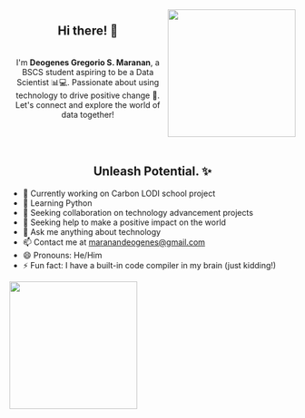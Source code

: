<div align="center">
  <img align="right" src="https://lanyard-profile-readme.vercel.app/api/814415398665453600?borderRadius=8px&hideDiscrim=true" height="225px">
  <h2><br>Hi there! 👋</h2>
  <p><br>I'm <strong>Deogenes Gregorio S. Maranan</strong>, a BSCS student aspiring to be a Data Scientist 📊💻. Passionate about using technology to drive positive change 🚀. Let's connect and explore the world of data together!</p>
</div>

<h2 align="center"><br><br>Unleash Potential. ✨</h2>

- 🔭 Currently working on Carbon LODI school project
- 🌱 Learning Python
- 👯 Seeking collaboration on technology advancement projects
- 🤔 Seeking help to make a positive impact on the world
- 💬 Ask me anything about technology
- 📫 Contact me at maranandeogenes@gmail.com
- 😄 Pronouns: He/Him
- ⚡ Fun fact: I have a built-in code compiler in my brain (just kidding!)

<img align="center" src="https://github-readme-stats.vercel.app/api?username=DeogenesMaranan&show_icons=true&theme=onedark" height="225px"></img>
